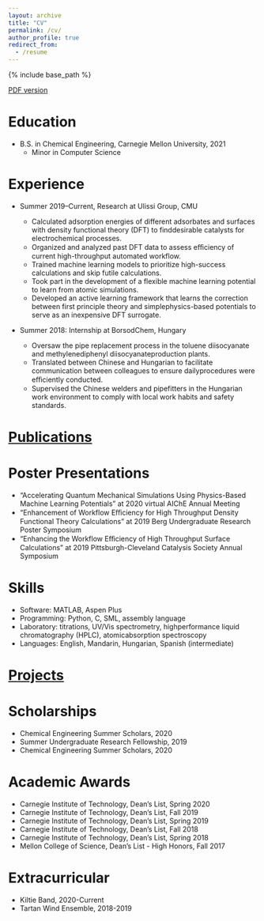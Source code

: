 ```yaml
---
layout: archive
title: "CV"
permalink: /cv/
author_profile: true
redirect_from:
  - /resume
---
```


{% include base_path %}

[PDF version](https://ruiqic.github.io/files/cv.pdf)

Education
======
* B.S. in Chemical Engineering, Carnegie Mellon University, 2021
  * Minor in Computer Science


Experience
======
* Summer 2019–Current, Research at Ulissi Group, CMU
  * Calculated adsorption energies of different adsorbates and surfaces with density functional theory (DFT) to finddesirable catalysts for electrochemical processes.
  * Organized and analyzed past DFT data to assess eﬀiciency of current high-throughput automated workflow.
  * Trained machine learning models to prioritize high-success calculations and skip futile calculations.
  * Took part in the development of a flexible machine learning potential to learn from atomic simulations.
  * Developed an active learning framework that learns the correction between first principle theory and simplephysics-based potentials to serve as an inexpensive DFT surrogate.

* Summer 2018: Internship at BorsodChem, Hungary
  * Oversaw the pipe replacement process in the toluene diisocyanate and methylenediphenyl diisocyanateproduction plants.
  * Translated between Chinese and Hungarian to facilitate communication between colleagues to ensure dailyprocedures were eﬀiciently conducted.
  * Supervised the Chinese welders and pipefitters in the Hungarian work environment to comply with local work habits and safety standards.
  

[Publications](https://ruiqic.github.io/publications/)
======
  
Poster Presentations
======
* “Accelerating Quantum Mechanical Simulations Using Physics-Based Machine Learning Potentials” at 2020 virtual AIChE Annual Meeting
* “Enhancement of Workflow Eﬀiciency for High Throughput Density Functional Theory Calculations” at 2019 Berg Undergraduate Research Poster Symposium
* “Enhancing the Workflow Eﬀiciency of High Throughput Surface Calculations” at 2019 Pittsburgh-Cleveland Catalysis Society Annual Symposium
  
Skills
======
* Software: MATLAB, Aspen Plus
* Programming: Python, C, SML, assembly language
* Laboratory: titrations, UV/Vis spectrometry, highperformance liquid chromatography (HPLC), atomicabsorption spectroscopy
* Languages: English, Mandarin, Hungarian, Spanish (intermediate)
  
[Projects](https://ruiqic.github.io/projects/)
======

Scholarships
======
* Chemical Engineering Summer Scholars, 2020
* Summer Undergraduate Research Fellowship, 2019
* Chemical Engineering Summer Scholars, 2020

Academic Awards
======
* Carnegie Institute of Technology, Dean’s List, Spring 2020
* Carnegie Institute of Technology, Dean’s List, Fall 2019
* Carnegie Institute of Technology, Dean’s List, Spring 2019
* Carnegie Institute of Technology, Dean’s List, Fall 2018
* Carnegie Institute of Technology, Dean’s List, Spring 2018
* Mellon College of Science, Dean’s List - High Honors, Fall 2017

Extracurricular 
======
* Kiltie Band, 2020-Current
* Tartan Wind Ensemble, 2018-2019

